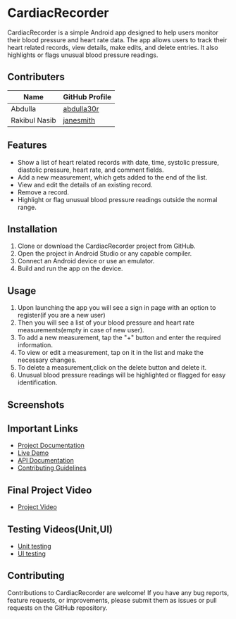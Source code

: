 # CardiacRecorder

CardiacRecorder is a simple Android app designed to help users monitor their blood pressure and heart rate data. The app allows users to track their heart related records, view details, make edits, and delete entries. It also highlights or flags unusual blood pressure readings.

## Contributers
| Name          | GitHub Profile                  |
| ------------- | ------------------------------- |
| Abdulla      | [abdulla30r]([https://github.com/johndoe](https://github.com/abdulla30r))     |
| Rakibul Nasib   | [janesmith]([https://github.com/janesmith](https://github.com/nasib1026)) |

## Features

- Show a list of heart related records with date, time, systolic pressure, diastolic pressure, heart rate, and comment fields.
- Add a new measurement, which gets added to the end of the list.
- View and edit the details of an existing record.
- Remove a record.
- Highlight or flag unusual blood pressure readings outside the normal range.

## Installation

1. Clone or download the CardiacRecorder project from GitHub.
2. Open the project in Android Studio or any capable compiler.
3. Connect an Android device or use an emulator.
4. Build and run the app on the device.

## Usage

1. Upon launching the app you will see a sign in page with an option to register(if you are a new user)
1. Then you will see a list of your blood pressure and heart rate measurements(empty in case of new user).
2. To add a new measurement, tap the "+" button and enter the required information.
3. To view or edit a measurement, tap on it in the list and make the necessary changes.
4. To delete a measurement,click on the delete button and delete it.
5. Unusual blood pressure readings will be highlighted or flagged for easy identification.

## Screenshots


## Important Links

- [Project Documentation](https://your-project-documentation.com)
- [Live Demo](https://your-live-demo.com)
- [API Documentation](https://your-api-documentation.com)
- [Contributing Guidelines](https://your-contributing-guidelines.com)

## Final Project Video
- [Project Video]([https://your-project-documentation.com](https://youtube.com/shorts/Oz88JLy2tsA?feature=share))

## Testing Videos(Unit,UI)
- [Unit testing](https://youtu.be/xSAlqjntpGI)
- [UI testing](https://your-project-documentation.com)
## Contributing

Contributions to CardiacRecorder are welcome! If you have any bug reports, feature requests, or improvements, please submit them as issues or pull requests on the GitHub repository.

